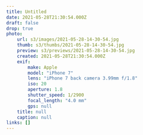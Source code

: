 ```yaml
---
title: Untitled
date: 2021-05-28T21:30:54.000Z
draft: false
drop: true
photo:
    url: s3/images/2021-05-28-14-30-54.jpg
    thumb: s3/thumbs/2021-05-28-14-30-54.jpg
    preview: s3/previews/2021-05-28-14-30-54.jpg
    created: 2021-05-28T21:30:54.000Z
    exif:
        make: Apple
        model: "iPhone 7"
        lens: "iPhone 7 back camera 3.99mm f/1.8"
        iso: 20
        aperture: 1.8
        shutter_speed: 1/2900
        focal_length: "4.0 mm"
        gps: null
    title: null
    caption: null
links: []
---
```

